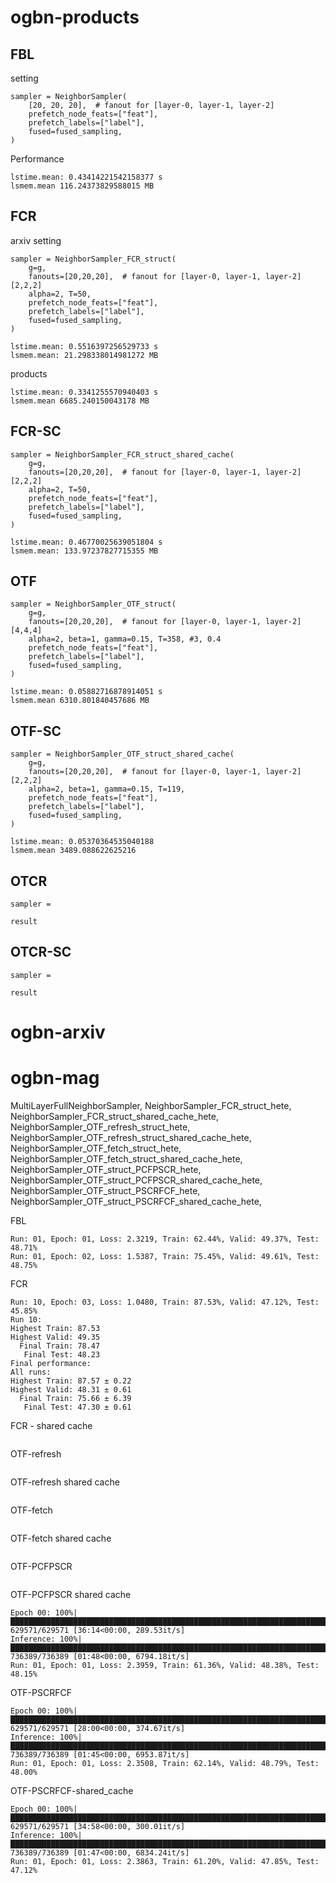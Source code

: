 # ogbn-products
## FBL
setting
```
sampler = NeighborSampler(
    [20, 20, 20],  # fanout for [layer-0, layer-1, layer-2]
    prefetch_node_feats=["feat"],
    prefetch_labels=["label"],
    fused=fused_sampling,
)
```
Performance
```
lstime.mean: 0.43414221542158377 s
lsmem.mean 116.24373829588015 MB
```

## FCR

arxiv
setting
```
sampler = NeighborSampler_FCR_struct(
    g=g,
    fanouts=[20,20,20],  # fanout for [layer-0, layer-1, layer-2] [2,2,2]
    alpha=2, T=50,
    prefetch_node_feats=["feat"],
    prefetch_labels=["label"],
    fused=fused_sampling,
)

```

```
lstime.mean: 0.5516397256529733 s
lsmem.mean: 21.298338014981272 MB
```

products
```
lstime.mean: 0.3341255570940403 s
lsmem.mean 6685.240150043178 MB
```


## FCR-SC

```
sampler = NeighborSampler_FCR_struct_shared_cache(
    g=g,
    fanouts=[20,20,20],  # fanout for [layer-0, layer-1, layer-2] [2,2,2]
    alpha=2, T=50,
    prefetch_node_feats=["feat"],
    prefetch_labels=["label"],
    fused=fused_sampling,
)
```

```
lstime.mean: 0.46770025639051804 s
lsmem.mean: 133.97237827715355 MB
```


## OTF
```
sampler = NeighborSampler_OTF_struct(
    g=g,
    fanouts=[20,20,20],  # fanout for [layer-0, layer-1, layer-2] [4,4,4]
    alpha=2, beta=1, gamma=0.15, T=358, #3, 0.4
    prefetch_node_feats=["feat"],
    prefetch_labels=["label"],
    fused=fused_sampling,
)
```

```
lstime.mean: 0.05882716878914051 s
lsmem.mean 6310.801840457686 MB
```

## OTF-SC
```
sampler = NeighborSampler_OTF_struct_shared_cache(
    g=g,
    fanouts=[20,20,20],  # fanout for [layer-0, layer-1, layer-2] [2,2,2]
    alpha=2, beta=1, gamma=0.15, T=119,
    prefetch_node_feats=["feat"],
    prefetch_labels=["label"],
    fused=fused_sampling,
)
```

```
lstime.mean: 0.05370364535040188
lsmem.mean 3489.088622625216
```

## OTCR
```
sampler = 
```

```
result
```

## OTCR-SC
```
sampler = 
```

```
result
```

# ogbn-arxiv

# ogbn-mag


MultiLayerFullNeighborSampler,
NeighborSampler_FCR_struct_hete,
NeighborSampler_FCR_struct_shared_cache_hete,
NeighborSampler_OTF_refresh_struct_hete,
NeighborSampler_OTF_refresh_struct_shared_cache_hete,
NeighborSampler_OTF_fetch_struct_hete,
NeighborSampler_OTF_fetch_struct_shared_cache_hete,
NeighborSampler_OTF_struct_PCFPSCR_hete,
NeighborSampler_OTF_struct_PCFPSCR_shared_cache_hete,
NeighborSampler_OTF_struct_PSCRFCF_hete,
NeighborSampler_OTF_struct_PSCRFCF_shared_cache_hete,



FBL
```
Run: 01, Epoch: 01, Loss: 2.3219, Train: 62.44%, Valid: 49.37%, Test: 48.71%
Run: 01, Epoch: 02, Loss: 1.5387, Train: 75.45%, Valid: 49.61%, Test: 48.75%
```

FCR
```
Run: 10, Epoch: 03, Loss: 1.0480, Train: 87.53%, Valid: 47.12%, Test: 45.85%
Run 10:
Highest Train: 87.53
Highest Valid: 49.35
  Final Train: 78.47
   Final Test: 48.23
Final performance: 
All runs:
Highest Train: 87.57 ± 0.22
Highest Valid: 48.31 ± 0.61
  Final Train: 75.66 ± 6.39
   Final Test: 47.30 ± 0.61
```

FCR - shared cache
```

```

OTF-refresh
```

```

OTF-refresh shared cache
```

```

OTF-fetch
```

```

OTF-fetch shared cache
```

```

OTF-PCFPSCR
```

```

OTF-PCFPSCR shared cache
```
Epoch 00: 100%|████████████████████████████████████████████████████████████████████████████████████████████████████████████████████████| 629571/629571 [36:14<00:00, 289.53it/s]
Inference: 100%|██████████████████████████████████████████████████████████████████████████████████████████████████████████████████████| 736389/736389 [01:48<00:00, 6794.18it/s]
Run: 01, Epoch: 01, Loss: 2.3959, Train: 61.36%, Valid: 48.38%, Test: 48.15%
```

OTF-PSCRFCF
```
Epoch 00: 100%|████████████████████████████████████████████████████████████████████████████████████████████████████████████████████████| 629571/629571 [28:00<00:00, 374.67it/s]
Inference: 100%|██████████████████████████████████████████████████████████████████████████████████████████████████████████████████████| 736389/736389 [01:45<00:00, 6953.87it/s]
Run: 01, Epoch: 01, Loss: 2.3508, Train: 62.14%, Valid: 48.79%, Test: 48.00%
```

OTF-PSCRFCF-shared_cache
```
Epoch 00: 100%|████████████████████████████████████████████████████████████████████████████████████████████████████████████████████████| 629571/629571 [34:58<00:00, 300.01it/s]
Inference: 100%|██████████████████████████████████████████████████████████████████████████████████████████████████████████████████████| 736389/736389 [01:47<00:00, 6834.24it/s]
Run: 01, Epoch: 01, Loss: 2.3863, Train: 61.20%, Valid: 47.85%, Test: 47.12%
```
